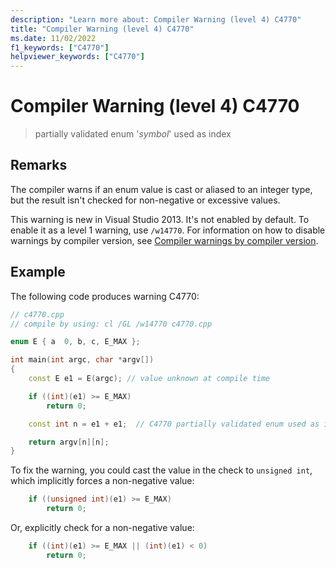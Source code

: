 ```yaml
---
description: "Learn more about: Compiler Warning (level 4) C4770"
title: "Compiler Warning (level 4) C4770"
ms.date: 11/02/2022
f1_keywords: ["C4770"]
helpviewer_keywords: ["C4770"]
---
```

# Compiler Warning (level 4) C4770

> partially validated enum '*symbol*' used as index

## Remarks

The compiler warns if an enum value is cast or aliased to an integer type, but the result isn't checked for non-negative or excessive values.

This warning is new in Visual Studio 2013. It's not enabled by default. To enable it as a level 1 warning, use `/w14770`. For information on how to disable warnings by compiler version, see [Compiler warnings by compiler version](compiler-warnings-by-compiler-version.md).

## Example

The following code produces warning C4770:

```cpp
// c4770.cpp
// compile by using: cl /GL /w14770 c4770.cpp

enum E { a  0, b, c, E_MAX };

int main(int argc, char *argv[])
{
    const E e1 = E(argc); // value unknown at compile time

    if ((int)(e1) >= E_MAX)
        return 0;

    const int n = e1 + e1;  // C4770 partially validated enum used as index

    return argv[n][n];
}
```

To fix the warning, you could cast the value in the check to `unsigned int`, which implicitly forces a non-negative value:

```cpp
    if ((unsigned int)(e1) >= E_MAX) 
        return 0;
```

Or, explicitly check for a non-negative value:

```cpp
    if ((int)(e1) >= E_MAX || (int)(e1) < 0)
        return 0;
```
